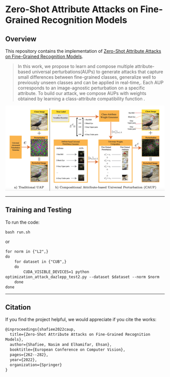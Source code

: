 # Zero-Shot Attribute Attacks on Fine-Grained Recognition Models

## Overview
This repository contains the implementation of [Zero-Shot Attribute Attacks on Fine-Grained Recognition Models](https://link.springer.com/chapter/10.1007/978-3-031-20065-6_16).
> In this work, we propose to learn and compose multiple attribute-based universal perturbations(AUPs) to generate attacks that capture small differences between fine-grained classes, generalize well to previously unseen classes and can be applied in real-time,. Each AUP corresponds to an image-agnostic perturbation on a specific attribute. To build our attack, we compose AUPs with weights obtained by learning a class-attribute compatibility function . 

![Image](./attack.jpg)

---
## Training and Testing 
To run the code:
```
bash run.sh
```
or
```
for norm in {"L2",}
do
	for dataset in {"CUB",}
	do
		CUDA_VISIBLE_DEVICES=1 python optimization_attack_dazlepp_test2.py --dataset $dataset --norm $norm
	done
done
```
---

## Citation
If you find the project helpful, we would appreciate if you cite the works:
```
@inproceedings{shafiee2022caup,
  title={Zero-Shot Attribute Attacks on Fine-Grained Recognition Models},
  author={Shafiee, Nasim and Elhamifar, Ehsan},
  booktitle={European Conference on Computer Vision},
  pages={262--282},
  year={2022},
  organization={Springer}
}
```

